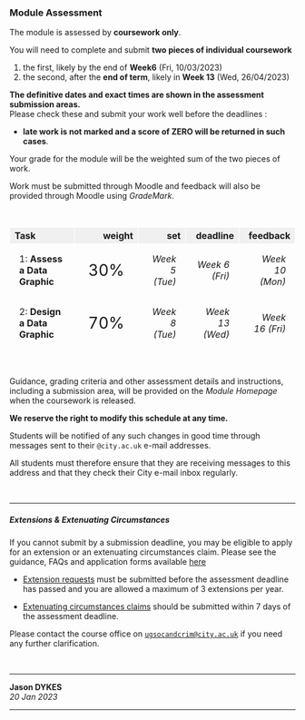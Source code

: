 ### Module Assessment

<link rel="stylesheet" href="https://jsndyks.github.io/sg2047/css/sg2047.css">

<style type="text/css">
 .mIcon {float:right; padding:0.5em; margin:4px; padding-right:2em}
 lightTable table,th,tr,td {border:1px solid #ffffff; border-collapse: collapse;}
 th {background-color:#f0f0f0}
 td {margin:1em; padding:1em}
</style>

The module is assessed by **coursework only**.

You will need to complete and submit **two pieces of individual coursework**

1.  the first, likely by the end of **Week6** (Fri, 10/03/2023)
2.  the second, after the **end of term**, likely in **Week 13** (Wed, 26/04/2023)

**The definitive dates and exact times are shown in the assessment submission areas.**<br/>
Please check these and submit your work well before the deadlines :

- **late work is not marked and a score of ZERO will be returned in such cases**</b>.

Your grade for the module will be the weighted sum of the two pieces of work.

Work must be submitted through Moodle and feedback will also be provided through Moodle using _GradeMark_.

&nbsp;

| **Task**                     |                                          **weight** |        **set** |    **deadline** |    **feedback** |
| :--------------------------- | --------------------------------------------------: | -------------: | --------------: | --------------: |
| 1: **Assess a Data Graphic** | <span style="font-size:175%">&nbsp;30%&nbsp;</span> | _Week 5 (Tue)_ |  _Week 6 (Fri)_ | _Week 10 (Mon)_ |
| 2: **Design a Data Graphic** | <span style="font-size:175%">&nbsp;70%&nbsp;</span> | _Week 8 (Tue)_ | _Week 13 (Wed)_ | _Week 16 (Fri)_ |

&nbsp;

Guidance, grading criteria and other assessment details and instructions, including a submission area, will be provided on the _Module Homepage_ when the coursework is released.

<div class="postIt" markdown=1>

**We reserve the right to modify this schedule at any time.**
<br/>

Students will be notified of any such changes in good time through messages sent to their <code>@city.ac.uk</code> e-mail addresses.<br/>

All students must therefore ensure that they are receiving messages to this address and that they check their City e-mail inbox regularly.

</div>

&nbsp;

---

##### Extensions &amp; Extenuating Circumstances

If you cannot submit by a submission deadline, you may be eligible to apply for an extension or an extenuating circumstances claim. Please see the guidance, FAQs and application forms available [here](https://cityuni.sharepoint.com/teams/CUoL-SASSStudentSupport/SitePages/SASS-Extensions.aspx)

- [Extension requests](https://cityuni.sharepoint.com/teams/CUoL-SASSStudentSupport/SitePages/SASS-Extensions.aspx#extensions-application-form) must be submitted before the assessment deadline has passed and you are allowed a maximum of 3 extensions per year.

- [Extenuating circumstances claims](https://evision.city.ac.uk/) should be submitted within 7 days of the assessment deadline.

Please contact the course office on <code>ugsocandcrim@city.ac.uk</code> if you need any further clarification.

&nbsp;

---

**Jason DYKES**<br/>
_20 Jan 2023_

---
